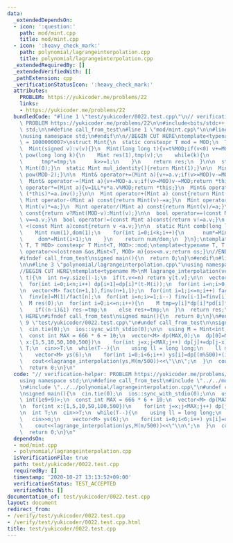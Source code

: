 ```yaml
---
data:
  _extendedDependsOn:
  - icon: ':question:'
    path: mod/mint.cpp
    title: mod/mint.cpp
  - icon: ':heavy_check_mark:'
    path: polynomial/lagrangeinterpolation.cpp
    title: polynomial/lagrangeinterpolation.cpp
  _extendedRequiredBy: []
  _extendedVerifiedWith: []
  _pathExtension: cpp
  _verificationStatusIcon: ':heavy_check_mark:'
  attributes:
    PROBLEM: https://yukicoder.me/problems/22
    links:
    - https://yukicoder.me/problems/22
  bundledCode: "#line 1 \"test/yukicoder/0022.test.cpp\"\n// verification-helper:\
    \ PROBLEM https://yukicoder.me/problems/22\n\n#include<bits/stdc++.h>\nusing namespace\
    \ std;\n\n#define call_from_test\n#line 1 \"mod/mint.cpp\"\n\n#line 3 \"mod/mint.cpp\"\
    \nusing namespace std;\n#endif\n\n//BEGIN CUT HERE\ntemplate<typename T, T MOD\
    \ = 1000000007>\nstruct Mint{\n  static constexpr T mod = MOD;\n  T v;\n  Mint():v(0){}\n\
    \  Mint(signed v):v(v){}\n  Mint(long long t){v=t%MOD;if(v<0) v+=MOD;}\n\n  Mint\
    \ pow(long long k){\n    Mint res(1),tmp(v);\n    while(k){\n      if(k&1) res*=tmp;\n\
    \      tmp*=tmp;\n      k>>=1;\n    }\n    return res;\n  }\n\n  static Mint add_identity(){return\
    \ Mint(0);}\n  static Mint mul_identity(){return Mint(1);}\n\n  Mint inv(){return\
    \ pow(MOD-2);}\n\n  Mint& operator+=(Mint a){v+=a.v;if(v>=MOD)v-=MOD;return *this;}\n\
    \  Mint& operator-=(Mint a){v+=MOD-a.v;if(v>=MOD)v-=MOD;return *this;}\n  Mint&\
    \ operator*=(Mint a){v=1LL*v*a.v%MOD;return *this;}\n  Mint& operator/=(Mint a){return\
    \ (*this)*=a.inv();}\n\n  Mint operator+(Mint a) const{return Mint(v)+=a;}\n \
    \ Mint operator-(Mint a) const{return Mint(v)-=a;}\n  Mint operator*(Mint a) const{return\
    \ Mint(v)*=a;}\n  Mint operator/(Mint a) const{return Mint(v)/=a;}\n\n  Mint operator-()\
    \ const{return v?Mint(MOD-v):Mint(v);}\n\n  bool operator==(const Mint a)const{return\
    \ v==a.v;}\n  bool operator!=(const Mint a)const{return v!=a.v;}\n  bool operator\
    \ <(const Mint a)const{return v <a.v;}\n\n  static Mint comb(long long n,int k){\n\
    \    Mint num(1),dom(1);\n    for(int i=0;i<k;i++){\n      num*=Mint(n-i);\n \
    \     dom*=Mint(i+1);\n    }\n    return num/dom;\n  }\n};\ntemplate<typename\
    \ T, T MOD> constexpr T Mint<T, MOD>::mod;\ntemplate<typename T, T MOD>\nostream&\
    \ operator<<(ostream &os,Mint<T, MOD> m){os<<m.v;return os;}\n//END CUT HERE\n\
    #ifndef call_from_test\nsigned main(){\n  return 0;\n}\n#endif\n#line 1 \"polynomial/lagrangeinterpolation.cpp\"\
    \n\n#line 3 \"polynomial/lagrangeinterpolation.cpp\"\nusing namespace std;\n#endif\n\
    //BEGIN CUT HERE\ntemplate<typename M>\nM lagrange_interpolation(vector<M> &y,M\
    \ t){\n  int n=y.size()-1;\n  if(t.v<=n) return y[t.v];\n\n  vector<M> dp(n+1,1),pd(n+1,1);\n\
    \  for(int i=0;i<n;i++) dp[i+1]=dp[i]*(t-M(i));\n  for(int i=n;i>0;i--) pd[i-1]=pd[i]*(t-M(i));\n\
    \n  vector<M> fact(n+1,1),finv(n+1,1);\n  for(int i=1;i<=n;i++) fact[i]=fact[i-1]*M(i);\n\
    \  finv[n]=M(1)/fact[n];\n  for(int i=n;i>=1;i--) finv[i-1]=finv[i]*M(i);\n\n\
    \  M res(0);\n  for(int i=0;i<=n;i++){\n    M tmp=y[i]*dp[i]*pd[i]*finv[i]*finv[n-i];\n\
    \    if((n-i)&1) res-=tmp;\n    else res+=tmp;\n  }\n  return res;\n}\n//END CUT\
    \ HERE\n#ifndef call_from_test\nsigned main(){\n  return 0;\n}\n#endif\n#line\
    \ 9 \"test/yukicoder/0022.test.cpp\"\n#undef call_from_test\n\nsigned main(){\n\
    \  cin.tie(0);\n  ios::sync_with_stdio(0);\n\n  using M = Mint<int, int(1e9+9)>;\n\
    \  const int MAX = 666 * 6 + 10;\n  vector<M> dp(MAX,0);\n  dp[0]=M(1);\n\n  for(int\
    \ x:{1,5,10,50,100,500})\n    for(int j=x;j<MAX;j++) dp[j]+=dp[j-x];\n\n  int\
    \ T;\n  cin>>T;\n  while(T--){\n    using ll = long long;\n    ll m;\n    cin>>m;\n\
    \    vector<M> ys(6);\n    for(int i=0;i<6;i++) ys[i]=dp[(m%500)+(i*500)];\n \
    \   cout<<lagrange_interpolation(ys,M(m/500))<<\"\\n\";\n  }\n  cout<<flush;\n\
    \  return 0;\n}\n"
  code: "// verification-helper: PROBLEM https://yukicoder.me/problems/22\n\n#include<bits/stdc++.h>\n\
    using namespace std;\n\n#define call_from_test\n#include \"../../mod/mint.cpp\"\
    \n#include \"../../polynomial/lagrangeinterpolation.cpp\"\n#undef call_from_test\n\
    \nsigned main(){\n  cin.tie(0);\n  ios::sync_with_stdio(0);\n\n  using M = Mint<int,\
    \ int(1e9+9)>;\n  const int MAX = 666 * 6 + 10;\n  vector<M> dp(MAX,0);\n  dp[0]=M(1);\n\
    \n  for(int x:{1,5,10,50,100,500})\n    for(int j=x;j<MAX;j++) dp[j]+=dp[j-x];\n\
    \n  int T;\n  cin>>T;\n  while(T--){\n    using ll = long long;\n    ll m;\n \
    \   cin>>m;\n    vector<M> ys(6);\n    for(int i=0;i<6;i++) ys[i]=dp[(m%500)+(i*500)];\n\
    \    cout<<lagrange_interpolation(ys,M(m/500))<<\"\\n\";\n  }\n  cout<<flush;\n\
    \  return 0;\n}\n"
  dependsOn:
  - mod/mint.cpp
  - polynomial/lagrangeinterpolation.cpp
  isVerificationFile: true
  path: test/yukicoder/0022.test.cpp
  requiredBy: []
  timestamp: '2020-10-27 13:13:52+09:00'
  verificationStatus: TEST_ACCEPTED
  verifiedWith: []
documentation_of: test/yukicoder/0022.test.cpp
layout: document
redirect_from:
- /verify/test/yukicoder/0022.test.cpp
- /verify/test/yukicoder/0022.test.cpp.html
title: test/yukicoder/0022.test.cpp
---
```

